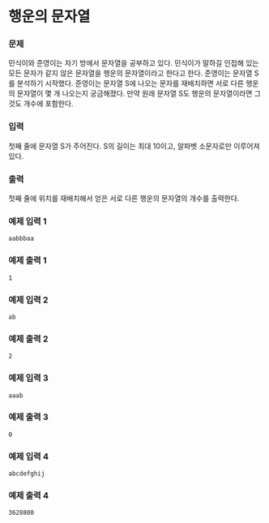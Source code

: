 # 행운의 문자열

### 문제

민식이와 준영이는 자기 방에서 문자열을 공부하고 있다. 민식이가 말하길 인접해 있는 모든 문자가 같지 않은 문자열을 행운의 문자열이라고 한다고 한다. 준영이는 문자열 S를 분석하기 시작했다. 준영이는 문자열 S에 나오는 문자를 재배치하면 서로 다른 행운의 문자열이 몇 개 나오는지 궁금해졌다. 만약 원래 문자열 S도 행운의 문자열이라면 그것도 개수에 포함한다.

### 입력

첫째 줄에 문자열 S가 주어진다. S의 길이는 최대 10이고, 알파벳 소문자로만 이루어져 있다.

### 출력

첫째 줄에 위치를 재배치해서 얻은 서로 다른 행운의 문자열의 개수를 출력한다.

### 예제 입력 1 

~~~
aabbbaa
~~~

### 예제 출력 1 

~~~
1
~~~

### 예제 입력 2 

~~~
ab
~~~

### 예제 출력 2 
~~~
2
~~~

### 예제 입력 3 

~~~
aaab
~~~

### 예제 출력 3 

~~~
0
~~~

### 예제 입력 4 

~~~
abcdefghij
~~~

### 예제 출력 4 

~~~
3628800
~~~